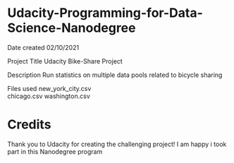 # Udacity-Programming-for-Data-Science-Nanodegree

Date created
02/10/2021

Project Title
Udacity Bike-Share Project

Description
Run statistics on multiple data pools related to bicycle sharing

Files used
new_york_city.csv  
chicago.csv 
washington.csv

# Credits

Thank you to Udacity for creating the challenging project! I am happy i took part in this Nanodegree program
